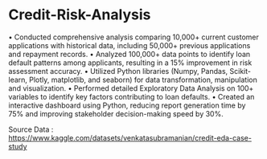 # Credit-Risk-Analysis
• Conducted comprehensive analysis comparing 10,000+ current customer applications with historical data, including 50,000+ previous applications and repayment records.
• Analyzed 100,000+ data points to identify loan default patterns among applicants, resulting in a 15% improvement in risk assessment accuracy.
• Utilized Python libraries (Numpy, Pandas, Scikit-learn, Plotly, matplotlib, and seaborn) for data transformation, manipulation and visualization.
• Performed detailed Exploratory Data Analysis on 100+ variables to identify key factors contributing to loan defaults.
• Created an interactive dashboard using Python, reducing report generation time by 75% and improving stakeholder decision-making speed by 30%.

Source Data : https://www.kaggle.com/datasets/venkatasubramanian/credit-eda-case-study 
